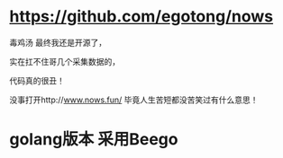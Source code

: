 # https://github.com/egotong/nows
毒鸡汤
最终我还是开源了，

实在扛不住哥几个采集数据的，

代码真的很丑！

没事打开http://www.nows.fun/ 毕竟人生苦短都没苦笑过有什么意思！

# golang版本 采用Beego
